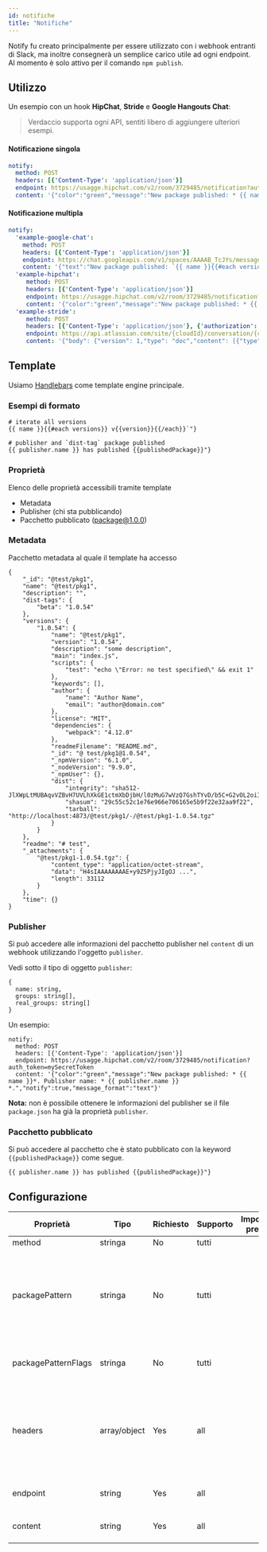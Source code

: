 ```yaml
---
id: notifiche
title: "Notifiche"
---
```

Notify fu creato principalmente per essere utilizzato con i webhook entranti di Slack, ma inoltre consegnerà un semplice carico utile ad ogni endpoint. Al momento è solo attivo per il comando `npm publish`.

## Utilizzo

Un esempio con un hook **HipChat**, **Stride** e **Google Hangouts Chat**:

> Verdaccio supporta ogni API, sentiti libero di aggiungere ulteriori esempi.

#### Notificazione singola

```yaml
notify:
  method: POST
  headers: [{'Content-Type': 'application/json'}]
  endpoint: https://usagge.hipchat.com/v2/room/3729485/notification?auth_token=mySecretToken
  content: '{"color":"green","message":"New package published: * {{ name }}*","notify":true,"message_format":"text"}'
```

#### Notificazione multipla

```yaml
notify:
  'example-google-chat':
    method: POST
    headers: [{'Content-Type': 'application/json'}]
    endpoint: https://chat.googleapis.com/v1/spaces/AAAAB_TcJYs/messages?key=myKey&token=myToken
    content: '{"text":"New package published: `{{ name }}{{#each versions}} v{{version}}{{/each}}`"}'
  'example-hipchat':
     method: POST
     headers: [{'Content-Type': 'application/json'}]
     endpoint: https://usagge.hipchat.com/v2/room/3729485/notification?auth_token=mySecretToken
     content: '{"color":"green","message":"New package published: * {{ name }}*","notify":true,"message_format":"text"}'
  'example-stride':
     method: POST
     headers: [{'Content-Type': 'application/json'}, {'authorization': 'Bearer secretToken'}]
     endpoint: https://api.atlassian.com/site/{cloudId}/conversation/{conversationId}/message
     content: '{"body": {"version": 1,"type": "doc","content": [{"type": "paragraph","content": [{"type": "text","text": "New package published: * {{ name }}* Publisher name: * {{ publisher.name }}"}]}]}}'     
```

## Template

Usiamo [Handlebars](https://handlebarsjs.com/) come template engine principale.

### Esempi di formato

    # iterate all versions
    {{ name }}{{#each versions}} v{{version}}{{/each}}`"}
    
    # publisher and `dist-tag` package published
    {{ publisher.name }} has published {{publishedPackage}}"}
    

### Proprietà

Elenco delle proprietà accessibili tramite template

* Metadata
* Publisher (chi sta pubblicando)
* Pacchetto pubblicato (package@1.0.0)

### Metadata

Pacchetto metadata al quale il template ha accesso

    {
        "_id": "@test/pkg1",
        "name": "@test/pkg1",
        "description": "",
        "dist-tags": {
            "beta": "1.0.54"
        },
        "versions": {
            "1.0.54": {
                "name": "@test/pkg1",
                "version": "1.0.54",
                "description": "some description",
                "main": "index.js",
                "scripts": {
                    "test": "echo \"Error: no test specified\" && exit 1"
                },
                "keywords": [],
                "author": {
                    "name": "Author Name",
                    "email": "author@domain.com"
                },
                "license": "MIT",
                "dependencies": {
                    "webpack": "4.12.0"
                },
                "readmeFilename": "README.md",
                "_id": "@ test/pkg1@1.0.54",
                "_npmVersion": "6.1.0",
                "_nodeVersion": "9.9.0",
                "_npmUser": {},
                "dist": {
                    "integrity": "sha512-JlXWpLtMUBAqvVZBvH7UVLhXkGE1ctmXbDjbH/l0zMuG7wVzQ7GshTYvD/b5C+G2vOL2oiIS1RtayA/kKkTwKw==",
                    "shasum": "29c55c52c1e76e966e706165e5b9f22e32aa9f22",
                    "tarball": "http://localhost:4873/@test/pkg1/-/@test/pkg1-1.0.54.tgz"
                }
            }
        },
        "readme": "# test",
        "_attachments": {
            "@test/pkg1-1.0.54.tgz": {
                "content_type": "application/octet-stream",
                "data": "H4sIAAAAAAAAE+y9Z5PjyJIgOJ ...",
                "length": 33112
            }
        },
        "time": {}
    }
    

### Publisher

Si può accedere alle informazioni del pacchetto publisher nel `content` di un webhook utilizzando l'oggetto `publisher`.

Vedi sotto il tipo di oggetto `publisher`:

    {
      name: string,
      groups: string[],
      real_groups: string[]
    }
    

Un esempio:

    notify:
      method: POST
      headers: [{'Content-Type': 'application/json'}]
      endpoint: https://usagge.hipchat.com/v2/room/3729485/notification?auth_token=mySecretToken
      content: '{"color":"green","message":"New package published: * {{ name }}*. Publisher name: * {{ publisher.name }} *.","notify":true,"message_format":"text"}'
    

**Nota:** non è possibile ottenere le informazioni del publisher se il file `package.json` ha già la proprietà `publisher`.

### Pacchetto pubblicato

Si può accedere al pacchetto che è stato pubblicato con la keyword `{{publishedPackage}}` come segue.

    {{ publisher.name }} has published {{publishedPackage}}"}
    

## Configurazione

| Proprietà           | Tipo         | Richiesto | Supporto | Impostazione predefinita | Descrizione                                                                                  |
| ------------------- | ------------ | --------- | -------- | ------------------------ | -------------------------------------------------------------------------------------------- |
| method              | stringa      | No        | tutti    |                          | metodi HTTP                                                                                  |
| packagePattern      | stringa      | No        | tutti    |                          | Eseguire questa notifica solo se il nome del pacchetto coincide con l'espressione regolare   |
| packagePatternFlags | stringa      | No        | tutti    |                          | Any flags to be used with the regular expression                                             |
| headers             | array/object | Yes       | all      |                          | If this endpoint requires specific headers, set them here as an array of key: value objects. |
| endpoint            | string       | Yes       | all      |                          | set the URL endpoint for this call                                                           |
| content             | string       | Yes       | all      |                          | any [Handlebar](https://handlebarsjs.com/) expressions                                       |